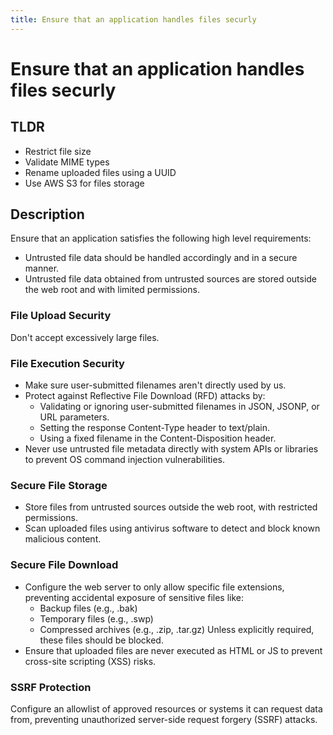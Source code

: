 ```yaml
---
title: Ensure that an application handles files securly
---
```


# Ensure that an application handles files securly

## TLDR 
- Restrict file size
- Validate MIME types
- Rename uploaded files using a UUID
- Use AWS S3 for files storage 

## Description
Ensure that an application satisfies the following high level requirements:
- Untrusted file data should be handled accordingly and in a secure manner.
- Untrusted file data obtained from untrusted sources are stored outside the web root and with limited permissions.

### File Upload Security
Don't accept excessively large files.

### File Execution Security
- Make sure user-submitted filenames aren't directly used by us.
- Protect against Reflective File Download (RFD) attacks by:
    - Validating or ignoring user-submitted filenames in JSON, JSONP, or URL parameters.
    - Setting the response Content-Type header to text/plain.
    - Using a fixed filename in the Content-Disposition header.
- Never use untrusted file metadata directly with system APIs or libraries to prevent OS command injection vulnerabilities.

### Secure File Storage
- Store files from untrusted sources outside the web root, with restricted permissions.
- Scan uploaded files using antivirus software to detect and block known malicious content.

### Secure File Download
- Configure the web server to only allow specific file extensions, preventing accidental exposure of sensitive files like:
    - Backup files (e.g., .bak)
    - Temporary files (e.g., .swp)
    - Compressed archives (e.g., .zip, .tar.gz)
Unless explicitly required, these files should be blocked.
- Ensure that uploaded files are never executed as HTML or JS to prevent cross-site scripting (XSS) risks.

### SSRF Protection
Configure an allowlist of approved resources or systems it can request data from, preventing unauthorized server-side request forgery (SSRF) attacks.


